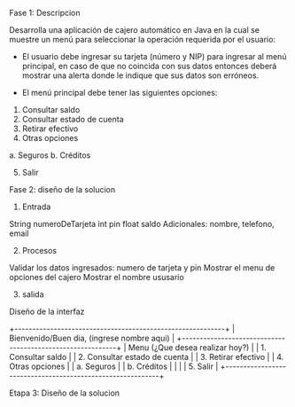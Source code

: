 Fase 1: Descripcion

Desarrolla una aplicación de cajero automático en Java en la cual se muestre un menú para 
seleccionar la operación requerida por el usuario:

- El usuario debe ingresar su tarjeta (número y NIP) para ingresar al menú principal,
en caso de que no coincida con sus datos entonces deberá mostrar una alerta donde le 
indique que sus datos son erróneos.

- El menú principal debe tener las siguientes opciones:

1. Consultar saldo
2. Consultar estado de cuenta
3. Retirar efectivo
4. Otras opciones

  a. Seguros
  b. Créditos

5. Salir

Fase 2: diseño de la solucion

1. Entrada

String numeroDeTarjeta
int pin
float saldo
Adicionales: nombre, telefono, email

2. Procesos

Validar los datos ingresados: numero de tarjeta y pin
Mostrar el menu de opciones del cajero
Mostrar el nombre ususario

3. salida

Diseño de la interfaz

+-----------------------------------------------------------+
|         Bienvenido/Buen dia, (ingrese nombre aqui)        |
+-----------------------------------------------------------+
| Menu (¿Que desea realizar hoy?)                           |
|  1. Consultar saldo                                       |
|  2. Consultar estado de cuenta                            |
|  3. Retirar efectivo                                      |
|  4. Otras opciones                                        |
|   a. Seguros                                              |
|   b. Créditos                                             |
|                                                           |
|   5. Salir                                                |
+-----------------------------------------------------------+

Etapa 3: Diseño de la solucion

